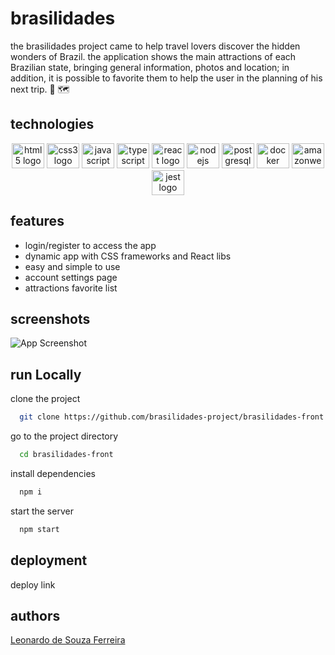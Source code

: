 
# brasilidades

the brasilidades project came to help travel lovers discover the hidden wonders of Brazil. the application shows the main attractions of each Brazilian state, bringing general information, photos and location; in addition, it is possible to favorite them to help the user in the planning of his next trip. 🧳 🗺️ 


## technologies 

<div align="center">
  <img src="https://cdn.jsdelivr.net/gh/devicons/devicon/icons/html5/html5-plain-wordmark.svg" height="40" width="52" alt="html5 logo"  />
  <img src="https://cdn.jsdelivr.net/gh/devicons/devicon/icons/css3/css3-plain-wordmark.svg" height="40" width="52" alt="css3 logo"  />
  <img src="https://cdn.jsdelivr.net/gh/devicons/devicon/icons/javascript/javascript-original.svg" height="40" width="52" alt="javascript logo"  />
  <img src="https://cdn.jsdelivr.net/gh/devicons/devicon/icons/typescript/typescript-original.svg" height="40" width="52" alt="typescript logo"  />
  <img src="https://cdn.jsdelivr.net/gh/devicons/devicon/icons/react/react-original.svg" height="40" width="52" alt="react logo"  />
  <img src="https://cdn.jsdelivr.net/gh/devicons/devicon/icons/nodejs/nodejs-original.svg" height="40" width="52" alt="nodejs logo"  />
  <img src="https://cdn.jsdelivr.net/gh/devicons/devicon/icons/postgresql/postgresql-plain-wordmark.svg" height="40" width="52" alt="postgresql logo"  />
  <img src="https://cdn.jsdelivr.net/gh/devicons/devicon/icons/docker/docker-plain-wordmark.svg" height="40" width="52" alt="docker logo"  />
  <img src="https://cdn.jsdelivr.net/gh/devicons/devicon/icons/amazonwebservices/amazonwebservices-plain-wordmark.svg" height="40" width="52" alt="amazonwebservices logo"  />
  <img src="https://cdn.jsdelivr.net/gh/devicons/devicon/icons/jest/jest-plain.svg" height="40" width="52" alt="jest logo"  />
</div>


## features

- login/register to access the app
- dynamic app with CSS frameworks and React libs
- easy and simple to use
- account settings page
- attractions favorite list


## screenshots

![App Screenshot](https://via.placeholder.com/468x300?text=App+Screenshot+Here)


## run Locally

clone the project

```bash
  git clone https://github.com/brasilidades-project/brasilidades-front.git
```

go to the project directory

```bash
  cd brasilidades-front
```

install dependencies

```bash
  npm i
```

start the server

```bash
  npm start
```


## deployment

deploy link


## authors

[Leonardo de Souza Ferreira](https://www.github.com/leonardodesouzaf)


